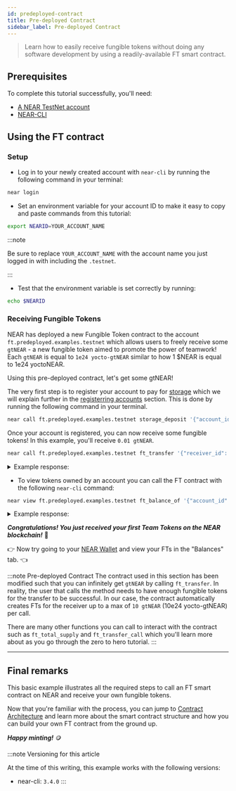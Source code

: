 ```yaml
---
id: predeployed-contract
title: Pre-deployed Contract
sidebar_label: Pre-deployed Contract
---
```


> Learn how to easily receive fungible tokens without doing any software development by using a readily-available FT smart contract.

## Prerequisites

To complete this tutorial successfully, you'll need:

- [A NEAR TestNet account](/concepts/basics/accounts/creating-accounts)
- [NEAR-CLI](/tools/near-cli#setup)

## Using the FT contract

### Setup

- Log in to your newly created account with `near-cli` by running the following command in your terminal:

```bash
near login
```

 - Set an environment variable for your account ID to make it easy to copy and paste commands from this tutorial:

```bash
export NEARID=YOUR_ACCOUNT_NAME
```
:::note

Be sure to replace `YOUR_ACCOUNT_NAME` with the account name you just logged in with including the `.testnet`.

:::

- Test that the environment variable is set correctly by running:

```bash
echo $NEARID
```

### Receiving Fungible Tokens

NEAR has deployed a new Fungible Token contract to the account `ft.predeployed.examples.testnet` which allows users to freely receive some `gtNEAR` - a new fungible token aimed to promote the power of teamwork! Each `gtNEAR` is equal to `1e24 yocto-gtNEAR` similar to how 1 $NEAR is equal to 1e24 yoctoNEAR.

Using this pre-deployed contract, let's get some gtNEAR!

The very first step is to register your account to pay for [storage]("TODO") which we will explain further in the [registerring accounts]("TODO") section. This is done by running the following command in your terminal.

```bash
near call ft.predeployed.examples.testnet storage_deposit '{"account_id": "'$NEARID'"}' --accountId $NEARID --deposit 0.01
```

Once your account is registered, you can now receive some fungible tokens! In this example, you'll receive `0.01 gtNEAR`.

```bash
near call ft.predeployed.examples.testnet ft_transfer '{"receiver_id": "'$NEARID'", "amount": "10000000000000000000000"}' --accountId $NEARID --depositYocto 1
```

<details>
<summary>Example response: </summary>
<p>

```json
Log [ft.predeployed.examples.testnet]: EVENT_JSON:{"standard":"nep141","version":"1.0.0","event":"ft_transfer","data":[{"old_owner_id":"benjiman.testnet","new_owner_id":"goteam.testnet","amount":"1000000000000000000000"}]}
Transaction Id B6yiqN3Z4v7FzA42nReTtyZYBj6mwjjxCpW58G8ZzpUk
To see the transaction in the transaction explorer, please open this url in your browser
https://explorer.testnet.near.org/transactions/B6yiqN3Z4v7FzA42nReTtyZYBj6mwjjxCpW58G8ZzpUk
''
```

</p>
</details>

- To view tokens owned by an account you can call the FT contract with the following `near-cli` command:

```bash
near view ft.predeployed.examples.testnet ft_balance_of '{"account_id": "'$NEARID'"}'
```

<details>
<summary>Example response: </summary>
<p>

```json
'2250000000000000000000'
```

</p>
</details>

***Congratulations! You just received your first Team Tokens on the NEAR blockchain!*** 🎉

👉 Now try going to your [NEAR Wallet](http://wallet.testnet.near.org) and view your FTs in the "Balances" tab. 👈 

:::note Pre-deployed Contract
The contract used in this section has been modified such that you can infinitely get `gtNEAR` by calling `ft_transfer`. In reality, the user that calls the method needs to have enough fungible tokens for the transfer to be successful. In our case, the contract automatically creates FTs for the receiver up to a max of `10 gtNEAR` (10e24 yocto-gtNEAR) per call.

There are many other functions you can call to interact with the contract such as `ft_total_supply` and `ft_transfer_call` which you'll learn more about as you go through the zero to hero tutorial.
:::

---

## Final remarks

This basic example illustrates all the required steps to call an FT smart contract on NEAR and receive your own fungible tokens.

Now that you're familiar with the process, you can jump to [Contract Architecture](/tutorials/fts/skeleton) and learn more about the smart contract structure and how you can build your own FT contract from the ground up.

***Happy minting!*** 🪙

:::note Versioning for this article

At the time of this writing, this example works with the following versions:

- near-cli: `3.4.0`
:::

